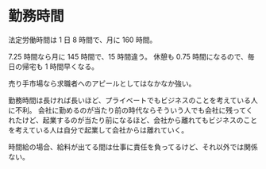 # 勤務時間

法定労働時間は 1 日 8 時間で、月に 160 時間。

7.25 時間なら月に 145 時間で、15 時間違う。
休憩も 0.75 時間になるので、毎日の帰宅も 1 時間早くなる。

売り手市場なら求職者へのアピールとしてはなかなか強い。

勤務時間は長ければ長いほど、プライベートでもビジネスのことを考えている人に不利。
会社に勤めるのが当たり前の時代ならそういう人でも会社に残ってくれたけど、起業するのが当たり前になるほど、会社から離れてもビジネスのことを考えている人は自分で起業して会社からは離れていく。

時間給の場合、給料が出てる間は仕事に責任を負ってるけど、それ以外では関係ない。
